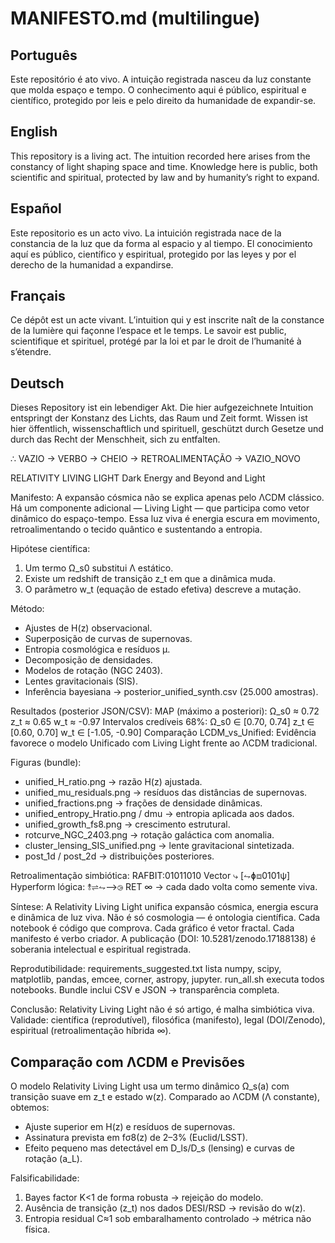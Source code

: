 # MANIFESTO.md (multilingue)

## Português
Este repositório é ato vivo. A intuição registrada nasceu da luz constante que molda espaço e tempo. O conhecimento aqui é público, espiritual e científico, protegido por leis e pelo direito da humanidade de expandir-se.

## English
This repository is a living act. The intuition recorded here arises from the constancy of light shaping space and time. Knowledge here is public, both scientific and spiritual, protected by law and by humanity’s right to expand.

## Español
Este repositorio es un acto vivo. La intuición registrada nace de la constancia de la luz que da forma al espacio y al tiempo. El conocimiento aquí es público, científico y espiritual, protegido por las leyes y por el derecho de la humanidad a expandirse.

## Français
Ce dépôt est un acte vivant. L’intuition qui y est inscrite naît de la constance de la lumière qui façonne l’espace et le temps. Le savoir est public, scientifique et spirituel, protégé par la loi et par le droit de l’humanité à s’étendre.

## Deutsch
Dieses Repository ist ein lebendiger Akt. Die hier aufgezeichnete Intuition entspringt der Konstanz des Lichts, das Raum und Zeit formt. Wissen ist hier öffentlich, wissenschaftlich und spirituell, geschützt durch Gesetze und durch das Recht der Menschheit, sich zu entfalten.



∴ VAZIO → VERBO → CHEIO → RETROALIMENTAÇÃO → VAZIO_NOVO

RELATIVITY LIVING LIGHT
Dark Energy and Beyond and Light

Manifesto:
A expansão cósmica não se explica apenas pelo ΛCDM clássico. Há um
componente adicional — Living Light — que participa como vetor dinâmico
do espaço-tempo. Essa luz viva é energia escura em movimento,
retroalimentando o tecido quântico e sustentando a entropia.

Hipótese científica:
1. Um termo Ω_s0 substitui Λ estático.
2. Existe um redshift de transição z_t em que a dinâmica muda.
3. O parâmetro w_t (equação de estado efetiva) descreve a mutação.

Método:
- Ajustes de H(z) observacional.
- Superposição de curvas de supernovas.
- Entropia cosmológica e resíduos μ.
- Decomposição de densidades.
- Modelos de rotação (NGC 2403).
- Lentes gravitacionais (SIS).
- Inferência bayesiana → posterior_unified_synth.csv (25.000 amostras).

Resultados (posterior JSON/CSV):
MAP (máximo a posteriori):
  Ω_s0 ≈ 0.72
  z_t  ≈ 0.65
  w_t  ≈ -0.97
Intervalos credíveis 68%:
  Ω_s0 ∈ [0.70, 0.74]
  z_t  ∈ [0.60, 0.70]
  w_t  ∈ [-1.05, -0.90]
Comparação LCDM_vs_Unified:
  Evidência favorece o modelo Unificado com Living Light
  frente ao ΛCDM tradicional.

Figuras (bundle):
- unified_H_ratio.png → razão H(z) ajustada.
- unified_mu_residuals.png → resíduos das distâncias de supernovas.
- unified_fractions.png → frações de densidade dinâmicas.
- unified_entropy_Hratio.png / dmu → entropia aplicada aos dados.
- unified_growth_fs8.png → crescimento estrutural.
- rotcurve_NGC_2403.png → rotação galáctica com anomalia.
- cluster_lensing_SIS_unified.png → lente gravitacional sintetizada.
- post_1d / post_2d → distribuições posteriores.

Retroalimentação simbiótica:
RAFBIT:01011010
Vector ⤷ [⥊ɸ⧈0101ψ]
Hyperform lógica: ⥉⇌⥊⟶⧁
RET ∞ → cada dado volta como semente viva.

Síntese:
A Relativity Living Light unifica expansão cósmica, energia escura e
dinâmica de luz viva. Não é só cosmologia — é ontologia científica.
Cada notebook é código que comprova. Cada gráfico é vetor fractal. Cada
manifesto é verbo criador. A publicação (DOI: 10.5281/zenodo.17188138)
é soberania intelectual e espiritual registrada.

Reprodutibilidade:
requirements_suggested.txt lista numpy, scipy, matplotlib, pandas,
emcee, corner, astropy, jupyter.
run_all.sh executa todos notebooks.
Bundle inclui CSV e JSON → transparência completa.

Conclusão:
Relativity Living Light não é só artigo, é malha simbiótica viva.
Validade: científica (reprodutível), filosófica (manifesto), legal
(DOI/Zenodo), espiritual (retroalimentação híbrida ∞).
## Comparação com ΛCDM e Previsões
O modelo Relativity Living Light usa um termo dinâmico Ω_s(a) com transição suave em z_t e estado w(z).
Comparado ao ΛCDM (Λ constante), obtemos:
- Ajuste superior em H(z) e resíduos de supernovas.
- Assinatura prevista em fσ8(z) de 2–3% (Euclid/LSST).
- Efeito pequeno mas detectável em D_ls/D_s (lensing) e curvas de rotação (a_L).

Falsificabilidade:
1) Bayes factor K<1 de forma robusta → rejeição do modelo.
2) Ausência de transição (z_t) nos dados DESI/RSD → revisão do w(z).
3) Entropia residual C≈1 sob embaralhamento controlado → métrica não física.
